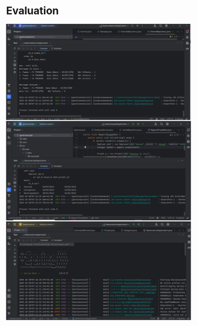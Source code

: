 ﻿# Evaluation 

<p align="center">
  <img src="https://github.com/YASSMINEOUQUELLI12/Evaluation/blob/main/gestionetatcivil.PNG" alt="Résultat des tests" width="600"/>
  <img src="https://github.com/YASSMINEOUQUELLI12/Evaluation/blob/main/gestionprojet.PNG" width="600"/>
  <img src=" https://github.com/YASSMINEOUQUELLI12/Evaluation/blob/main/gesstion%20stock.PNG" alt="Résultat des tests" width="600"/>
</p>


